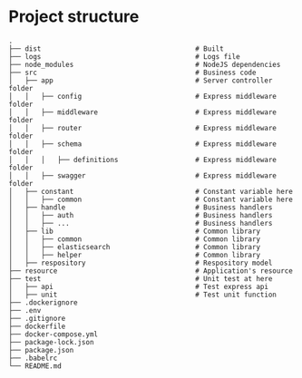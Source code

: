 


# Project structure
    .
    ├── dist                                      # Built
    ├── logs                                      # Logs file
    ├── node_modules                              # NodeJS dependencies
    ├── src                                       # Business code
    │   ├── app                                   # Server controller folder
    │   │   ├── config                            # Express middleware folder
    │   │   ├── middleware                        # Express middleware folder
    │   │   ├── router                            # Express middleware folder
    │   │   ├── schema                            # Express middleware folder
    │   │   │   ├── definitions                   # Express middleware folder
    │   │   ├── swagger                           # Express middleware folder
    │   ├── constant                              # Constant variable here
    │   │   ├── common                            # Constant variable here
    │   ├── handle                                # Business handlers
    │   │   ├── auth                              # Business handlers
    │   │   ├── ...                               # Business handlers
    │   ├── lib                                   # Common library
    │   │   ├── common                            # Common library
    │   │   ├── elasticsearch                     # Common library
    │   │   ├── helper                            # Common library
    │   ├── respository                           # Respository model
    ├── resource                                  # Application's resource
    ├── test                                      # Unit test at here
    │   ├── api                                   # Test express api
    │   ├── unit                                  # Test unit function
    ├── .dockerignore
    ├── .env
    ├── .gitignore
    ├── dockerfile
    ├── docker-compose.yml
    ├── package-lock.json
    ├── package.json
    ├── .babelrc
    └── README.md
